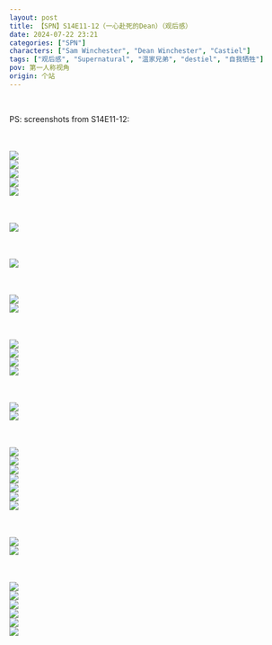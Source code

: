 ```yaml
---
layout: post
title: 【SPN】S14E11-12（一心赴死的Dean）（观后感）
date: 2024-07-22 23:21
categories: ["SPN"]
characters: ["Sam Winchester", "Dean Winchester", "Castiel"]
tags: ["观后感", "Supernatural", "温家兄弟", "destiel", "自我牺牲"]
pov: 第一人称视角
origin: 个站
---
```


<br>

PS: screenshots from S14E11-12:

<br><br>
![](https://github.com/junesirius/junesirius.github.io/blob/master/assets/images/SPN/S14/2024-07-22-SPN-1411-1.jpg)
<br>
![](https://github.com/junesirius/junesirius.github.io/blob/master/assets/images/SPN/S14/2024-07-22-SPN-1411-2.jpg)
<br>
![](https://github.com/junesirius/junesirius.github.io/blob/master/assets/images/SPN/S14/2024-07-22-SPN-1411-3.jpg)
<br>
![](https://github.com/junesirius/junesirius.github.io/blob/master/assets/images/SPN/S14/2024-07-22-SPN-1411-4.jpg)
<br>
![](https://github.com/junesirius/junesirius.github.io/blob/master/assets/images/SPN/S14/2024-07-22-SPN-1411-5.jpg)
<br>

<br><br>
![](https://github.com/junesirius/junesirius.github.io/blob/master/assets/images/SPN/S14/2024-07-22-SPN-1411-6.jpg)
<br>

<br><br>
![](https://github.com/junesirius/junesirius.github.io/blob/master/assets/images/SPN/S14/2024-07-22-SPN-1412-1.jpg)
<br>

<br><br>
![](https://github.com/junesirius/junesirius.github.io/blob/master/assets/images/SPN/S14/2024-07-22-SPN-1412-2.jpg)
<br>
![](https://github.com/junesirius/junesirius.github.io/blob/master/assets/images/SPN/S14/2024-07-22-SPN-1412-3.jpg)
<br>

<br><br>
![](https://github.com/junesirius/junesirius.github.io/blob/master/assets/images/SPN/S14/2024-07-22-SPN-1412-4.jpg)
<br>
![](https://github.com/junesirius/junesirius.github.io/blob/master/assets/images/SPN/S14/2024-07-22-SPN-1412-5.jpg)
<br>
![](https://github.com/junesirius/junesirius.github.io/blob/master/assets/images/SPN/S14/2024-07-22-SPN-1412-6.jpg)
<br>
![](https://github.com/junesirius/junesirius.github.io/blob/master/assets/images/SPN/S14/2024-07-22-SPN-1412-7.jpg)
<br>

<br><br>
![](https://github.com/junesirius/junesirius.github.io/blob/master/assets/images/SPN/S14/2024-07-22-SPN-1412-8.jpg)
<br>
![](https://github.com/junesirius/junesirius.github.io/blob/master/assets/images/SPN/S14/2024-07-22-SPN-1412-9.jpg)
<br>

<br><br>
![](https://github.com/junesirius/junesirius.github.io/blob/master/assets/images/SPN/S14/2024-07-22-SPN-1412-10.jpg)
<br>
![](https://github.com/junesirius/junesirius.github.io/blob/master/assets/images/SPN/S14/2024-07-22-SPN-1412-11.jpg)
<br>
![](https://github.com/junesirius/junesirius.github.io/blob/master/assets/images/SPN/S14/2024-07-22-SPN-1412-12.jpg)
<br>
![](https://github.com/junesirius/junesirius.github.io/blob/master/assets/images/SPN/S14/2024-07-22-SPN-1412-13.jpg)
<br>
![](https://github.com/junesirius/junesirius.github.io/blob/master/assets/images/SPN/S14/2024-07-22-SPN-1412-14.jpg)
<br>
![](https://github.com/junesirius/junesirius.github.io/blob/master/assets/images/SPN/S14/2024-07-22-SPN-1412-15.jpg)
<br>
![](https://github.com/junesirius/junesirius.github.io/blob/master/assets/images/SPN/S14/2024-07-22-SPN-1412-16.jpg)
<br>

<br><br>
![](https://github.com/junesirius/junesirius.github.io/blob/master/assets/images/SPN/S14/2024-07-22-SPN-1412-17.jpg)
<br>
![](https://github.com/junesirius/junesirius.github.io/blob/master/assets/images/SPN/S14/2024-07-22-SPN-1412-18.jpg)
<br>

<br><br>
![](https://github.com/junesirius/junesirius.github.io/blob/master/assets/images/SPN/S14/2024-07-22-SPN-1412-19.jpg)
<br>
![](https://github.com/junesirius/junesirius.github.io/blob/master/assets/images/SPN/S14/2024-07-22-SPN-1412-20.jpg)
<br>
![](https://github.com/junesirius/junesirius.github.io/blob/master/assets/images/SPN/S14/2024-07-22-SPN-1412-21.jpg)
<br>
![](https://github.com/junesirius/junesirius.github.io/blob/master/assets/images/SPN/S14/2024-07-22-SPN-1412-22.jpg)
<br>
![](https://github.com/junesirius/junesirius.github.io/blob/master/assets/images/SPN/S14/2024-07-22-SPN-1412-23.jpg)
<br>
![](https://github.com/junesirius/junesirius.github.io/blob/master/assets/images/SPN/S14/2024-07-22-SPN-1412-24.jpg)
<br>
